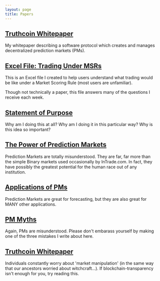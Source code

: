 ```yaml
---
layout: page
title: Papers
---
```


## [Truthcoin Whitepaper](truthcoin-whitepaper.pdf)

My whitepaper describing a software protocol which creates and manages decentralized prediction markets (PMs).


## [Excel File: Trading Under MSRs](LogMSR_Demo.xlsx) 

This is an Excel file I created to help users understand what trading would be like under a Market Scoring Rule (most users are unfamiliar).

Though not technically a paper, this file answers many of the questions I receive each week.


## [Statement of Purpose](1_Purpose.pdf)

Why am I doing this at all? Why am I doing it in this particular way? Why is this idea so important?


## [The Power of Prediction Markets](2_PM_Types.pdf)

Prediction Markets are totally misunderstood. They are far, far more than the simple Binary markets used occasionally by InTrade.com. In fact, they have possibly the greatest potential for the human race out of any institution.


## [Applications of PMs](3_PM_Applications.pdf)

Prediction Markets are great for forecasting, but they are also great for MANY other applications.

## [PM Myths](4_PM_Myths.pdf)

Again, PMs are misunderstood. Please don't embarass yourself by making one of the three mistakes I write about here.


## [Truthcoin Whitepaper](5_PM_Manipulation.pdf)

Individuals constantly worry about 'market manipulation' (in the same way that our ancestors worried about witchcraft...). If blockchain-transparency isn't enough for you, try reading this.








